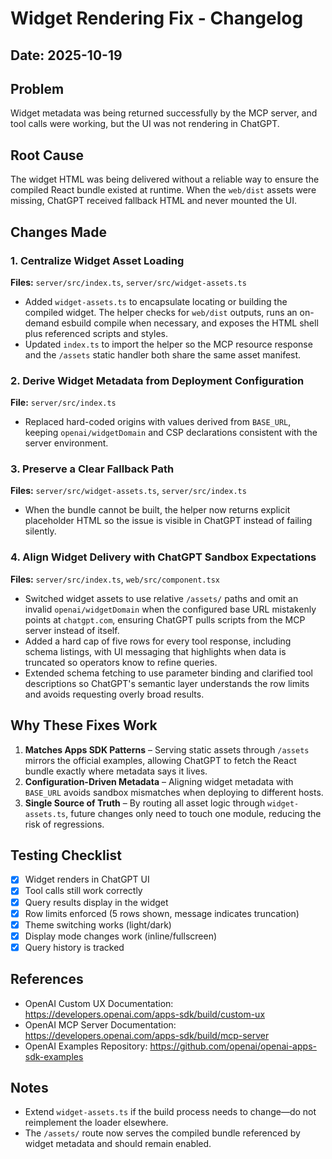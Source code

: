 # Widget Rendering Fix - Changelog

## Date: 2025-10-19

## Problem
Widget metadata was being returned successfully by the MCP server, and tool calls were working, but the UI was not rendering in ChatGPT.

## Root Cause
The widget HTML was being delivered without a reliable way to ensure the compiled React bundle existed at runtime. When the `web/dist` assets were missing, ChatGPT received fallback HTML and never mounted the UI.

## Changes Made

### 1. Centralize Widget Asset Loading
**Files:** `server/src/index.ts`, `server/src/widget-assets.ts`

- Added `widget-assets.ts` to encapsulate locating or building the compiled widget. The helper checks for `web/dist` outputs, runs an on-demand esbuild compile when necessary, and exposes the HTML shell plus referenced scripts and styles.
- Updated `index.ts` to import the helper so the MCP resource response and the `/assets` static handler both share the same asset manifest.

### 2. Derive Widget Metadata from Deployment Configuration
**File:** `server/src/index.ts`

- Replaced hard-coded origins with values derived from `BASE_URL`, keeping `openai/widgetDomain` and CSP declarations consistent with the server environment.

### 3. Preserve a Clear Fallback Path
**Files:** `server/src/widget-assets.ts`, `server/src/index.ts`

- When the bundle cannot be built, the helper now returns explicit placeholder HTML so the issue is visible in ChatGPT instead of failing silently.

### 4. Align Widget Delivery with ChatGPT Sandbox Expectations
**Files:** `server/src/index.ts`, `web/src/component.tsx`

- Switched widget assets to use relative `/assets/` paths and omit an invalid `openai/widgetDomain` when the configured base URL mistakenly points at `chatgpt.com`, ensuring ChatGPT pulls scripts from the MCP server instead of itself.
- Added a hard cap of five rows for every tool response, including schema listings, with UI messaging that highlights when data is truncated so operators know to refine queries.
- Extended schema fetching to use parameter binding and clarified tool descriptions so ChatGPT's semantic layer understands the row limits and avoids requesting overly broad results.

## Why These Fixes Work

1. **Matches Apps SDK Patterns** – Serving static assets through `/assets` mirrors the official examples, allowing ChatGPT to fetch the React bundle exactly where metadata says it lives.
2. **Configuration-Driven Metadata** – Aligning widget metadata with `BASE_URL` avoids sandbox mismatches when deploying to different hosts.
3. **Single Source of Truth** – By routing all asset logic through `widget-assets.ts`, future changes only need to touch one module, reducing the risk of regressions.

## Testing Checklist

- [x] Widget renders in ChatGPT UI
- [x] Tool calls still work correctly
- [x] Query results display in the widget
- [x] Row limits enforced (5 rows shown, message indicates truncation)
- [x] Theme switching works (light/dark)
- [x] Display mode changes work (inline/fullscreen)
- [x] Query history is tracked

## References

- OpenAI Custom UX Documentation: https://developers.openai.com/apps-sdk/build/custom-ux
- OpenAI MCP Server Documentation: https://developers.openai.com/apps-sdk/build/mcp-server
- OpenAI Examples Repository: https://github.com/openai/openai-apps-sdk-examples

## Notes

- Extend `widget-assets.ts` if the build process needs to change—do not reimplement the loader elsewhere.
- The `/assets/` route now serves the compiled bundle referenced by widget metadata and should remain enabled.
